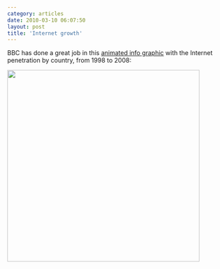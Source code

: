 ```yaml
---
category: articles
date: 2010-03-10 06:07:50
layout: post
title: 'Internet growth'
---
```


<p>BBC has done a great job in this <a href="http://news.bbc.co.uk/2/hi/technology/8552410.stm">animated info graphic</a> with the Internet penetration by country, from 1998 to 2008:</p>

<p><a href="http://news.bbc.co.uk/2/hi/technology/8552410.stm"><img width="440" src="https://cdn.joaobordalo.com/images/static/blog/netgrowth.png"></a></p>
